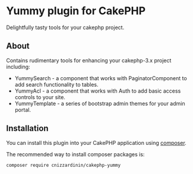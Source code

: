 # Yummy plugin for CakePHP

Delightfully tasty tools for your cakephp project. 

## About

Contains rudimentary tools for enhancing your cakephp-3.x project including:

- YummySearch - a component that works with PaginatorComponent to add search functionality to tables.
- YummyAcl - a component that works with Auth to add basic access controls to your site.
- YummyTemplate - a series of bootstrap admin themes for your admin portal.

## Installation

You can install this plugin into your CakePHP application using [composer](http://getcomposer.org).

The recommended way to install composer packages is:

```
composer require cnizzardinin/cakephp-yummy
```
